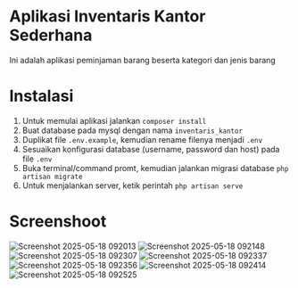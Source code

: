 # Aplikasi Inventaris Kantor Sederhana

Ini adalah aplikasi peminjaman barang beserta kategori dan jenis barang 

# Instalasi
1. Untuk memulai aplikasi jalankan `composer install`
2. Buat database pada mysql dengan nama `inventaris_kantor`
3. Duplikat file `.env.example`, kemudian rename filenya menjadi `.env`
4. Sesuaikan konfigurasi database (username, password dan host) pada file `.env`
5. Buka terminal/command promt, kemudian jalankan migrasi database `php artisan migrate`
6. Untuk menjalankan server, ketik perintah `php artisan serve`

# Screenshoot
![Screenshot 2025-05-18 092013](https://github.com/user-attachments/assets/dca1754a-c6db-448c-bcdb-bb17c3c7eecd)
![Screenshot 2025-05-18 092148](https://github.com/user-attachments/assets/e5237b74-aa6b-47d4-ad42-9fbaff0d9ce4)
![Screenshot 2025-05-18 092307](https://github.com/user-attachments/assets/c4838b69-f517-4219-a35a-41b49bf95c3a)
![Screenshot 2025-05-18 092337](https://github.com/user-attachments/assets/f814cfb8-25d8-4b11-8208-0e291d0ec6fd)
![Screenshot 2025-05-18 092356](https://github.com/user-attachments/assets/0da2972e-7bf0-4c6c-9304-042b69af576b)
![Screenshot 2025-05-18 092414](https://github.com/user-attachments/assets/55641ab1-97b6-4c2e-afc9-6c43fe7bb4eb)
![Screenshot 2025-05-18 092525](https://github.com/user-attachments/assets/ac504053-75d3-4ffe-8b5f-3376d626163e)
